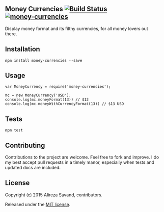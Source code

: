 ## Money Currencies [![Build Status](http://img.shields.io/travis/Alir3z4/node-money-currencies.svg)](https://travis-ci.org/Alir3z4/node-money-currencies) [![money-currencies](https://img.shields.io/npm/v/money-currencies.svg)](https://www.npmjs.org/package/money-currencies)


Display money format and its filthy currencies, for all money lovers out there.


## Installation

```
npm install money-currencies --save
```

## Usage

```
var MoneyCurrency = require('money-currencies');

mc = new MoneyCurrency('USD');
console.log(mc.moneyFormat(13)) // $13
console.log(mc.moneyWithCurrencyFormat(13)) // $13 USD
```

## Tests

```
npm test
```

## Contributing

Contributions to the project are welcome. Feel free to fork and improve.
I do my best accept pull requests in a timely manor,
especially when tests and updated docs are included.

## License

Copyright (c) 2015 Alireza Savand, contributors.

Released under the [MIT license](https://tldrlegal.com/license/mit-license).
